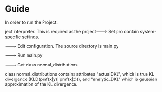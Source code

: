 # Guide
In order to run the Project. 

ject interpreter. This is required as the project---> Set pro contain system-specific settings.

---> Edit configuration. The source directory is main.py

---> Run main.py

---> Get class normal_distributions

class normal_distributions contains attributes "actualDKL", which is true KL divergence (KLD(pmf(x|y)||pmf(x|z))), and "analytic_DKL" which is gaussian approximation of the KL divergence.
